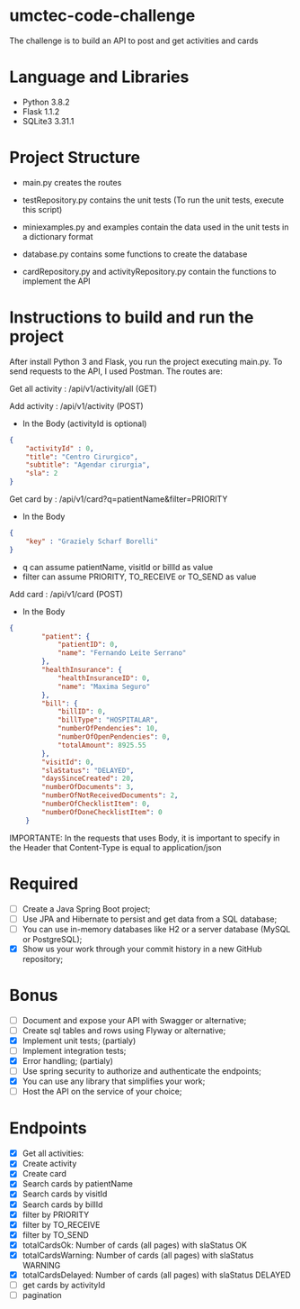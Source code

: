 # umctec-code-challenge
The challenge is to build an API to post and get activities and cards

# Language and Libraries

- Python 3.8.2
- Flask 1.1.2
- SQLite3 3.31.1

# Project Structure

- main.py creates the routes

- testRepository.py contains the unit tests (To run the unit tests, execute this script)

- miniexamples.py and examples contain the data used in the unit tests in a dictionary format

- database.py contains some functions to create the database

- cardRepository.py and activityRepository.py contain the functions to implement the API


# Instructions to build and run the project

After install Python 3 and Flask, you run the project executing main.py. To send requests to the API, I used Postman. The routes are:

Get all activity : /api/v1/activity/all (GET)

Add activity : /api/v1/activity (POST)
- In the Body (activityId is optional)

``` json 
{
    "activityId" : 0,
    "title": "Centro Cirurgico",
    "subtitle": "Agendar cirurgia",
    "sla": 2
}
```

Get card by : /api/v1/card?q=patientName&filter=PRIORITY
- In the Body

``` json 
{
    "key" : "Graziely Scharf Borelli"
}
```

- q can assume patientName, visitId or billId as value
- filter can assume PRIORITY, TO_RECEIVE or TO_SEND as value

Add card : /api/v1/card (POST)
- In the Body  

``` json 
{
        "patient": {
            "patientID": 0,
            "name": "Fernando Leite Serrano"
        },
        "healthInsurance": {
            "healthInsuranceID": 0,
            "name": "Maxima Seguro"
        },
        "bill": {
            "billID": 0,
            "billType": "HOSPITALAR",
            "numberOfPendencies": 10,
            "numberOfOpenPendencies": 0,
            "totalAmount": 8925.55
        },
        "visitId": 0,
        "slaStatus": "DELAYED",
        "daysSinceCreated": 20,
        "numberOfDocuments": 3,
        "numberOfNotReceivedDocuments": 2,
        "numberOfChecklistItem": 0,
        "numberOfDoneChecklistItem": 0
    }
```

IMPORTANTE: In the requests that uses Body, it is important to specify in the Header that Content-Type is equal to application/json

# Required

- [ ] Create a Java Spring Boot project;
- [ ] Use JPA and Hibernate to persist and get data from a SQL database;
- [ ] You can use in-memory databases like H2 or a server database (MySQL or PostgreSQL);
- [x] Show us your work through your commit history in a new GitHub repository;

# Bonus

- [ ] Document and expose your API with Swagger or alternative;
- [ ] Create sql tables and rows using Flyway or alternative;
- [x] Implement unit tests; (partialy)
- [ ] Implement integration tests;
- [x] Error handling; (partialy)
- [ ] Use spring security to authorize and authenticate the endpoints;
- [x] You can use any library that simplifies your work;
- [ ] Host the API on the service of your choice;

# Endpoints
    
- [x] Get all activities:
- [x] Create activity
- [x] Create card
- [x] Search cards by patientName
- [x] Search cards by visitId
- [x] Search cards by billId
- [x] filter by PRIORITY
- [x] filter by TO_RECEIVE
- [x] filter by TO_SEND
- [x] totalCardsOk: Number of cards (all pages) with slaStatus OK
- [x] totalCardsWarning: Number of cards (all pages) with slaStatus WARNING
- [x] totalCardsDelayed: Number of cards (all pages) with slaStatus DELAYED
- [ ] get cards by activityId
- [ ] pagination
